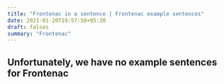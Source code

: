 ```yaml
---
title: "Frontenac in a sentence | Frontenac example sentences"
date: 2021-01-20T19:57:50+05:30
draft: falses
summary: "Frontenac"
---
```

## Unfortunately, we have no example sentences for Frontenac                 
